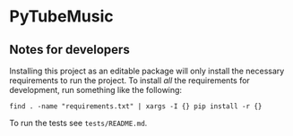 # PyTubeMusic

## Notes for developers

Installing this project as an editable package will only install the necessary
requirements to run the project. To install _all_ the requirements for
development, run something like the following:

```shell
find . -name "requirements.txt" | xargs -I {} pip install -r {}
```

To run the tests see `tests/README.md`.
